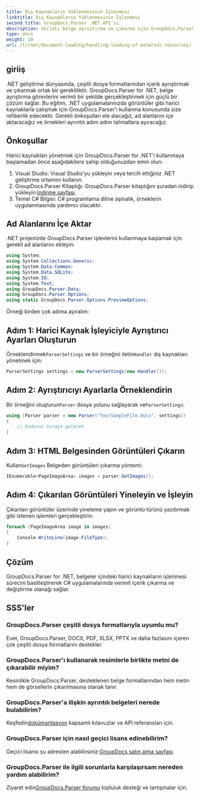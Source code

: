 ```yaml
---
title: Dış Kaynakların Yüklenmesinin İşlenmesi
linktitle: Dış Kaynakların Yüklenmesinin İşlenmesi
second_title: GroupDocs.Parser .NET API'si
description: Verimli belge ayrıştırma ve çıkarma için GroupDocs.Parser'ı kullanarak .NET'te harici kaynakları nasıl kullanacağınızı öğrenin.
type: docs
weight: 10
url: /tr/net/document-loading/handling-loading-of-external-resources/
---
```

## giriiş
.NET geliştirme dünyasında, çeşitli dosya formatlarından içerik ayrıştırmak ve çıkarmak ortak bir gerekliliktir. GroupDocs.Parser for .NET, belge ayrıştırma görevlerini verimli bir şekilde gerçekleştirmek için güçlü bir çözüm sağlar. Bu eğitim, .NET uygulamalarınızda görüntüler gibi harici kaynaklarla çalışmak için GroupDocs.Parser'ı kullanma konusunda size rehberlik edecektir. Gerekli önkoşulları ele alacağız, ad alanlarını içe aktaracağız ve örnekleri ayrıntılı adım adım talimatlara ayıracağız.
## Önkoşullar
Harici kaynakları yönetmek için GroupDocs.Parser for .NET'i kullanmaya başlamadan önce aşağıdakilere sahip olduğunuzdan emin olun:
1. Visual Studio: Visual Studio'yu yükleyin veya tercih ettiğiniz .NET geliştirme ortamını kullanın.
2. GroupDocs.Parser Kitaplığı: GroupDocs.Parser kitaplığını şuradan indirip yükleyin:[indirme sayfası](https://releases.groupdocs.com/parser/net/).
3. Temel C# Bilgisi: C# programlama diline aşinalık, örneklerin uygulanmasında yardımcı olacaktır.

## Ad Alanlarını İçe Aktar
.NET projenizde GroupDocs.Parser işlevlerini kullanmaya başlamak için gerekli ad alanlarını ekleyin:
```csharp
using System;
using System.Collections.Generic;
using System.Data.Common;
using System.Data.SQLite;
using System.IO;
using System.Text;
using GroupDocs.Parser.Data;
using GroupDocs.Parser.Options;
using static GroupDocs.Parser.Options.PreviewOptions;
```

Örneği birden çok adıma ayıralım:
## Adım 1: Harici Kaynak İşleyiciyle Ayrıştırıcı Ayarları Oluşturun
 Örneklendirmek`ParserSettings` ve bir örneğini iletin`Handler` dış kaynakları yönetmek için:
```csharp
ParserSettings settings = new ParserSettings(new Handler());
```
## Adım 2: Ayrıştırıcıyı Ayarlarla Örneklendirin
 Bir örneğini oluşturun`Parser` dosya yolunu sağlayarak ve`ParserSettings`:
```csharp
using (Parser parser = new Parser("YourSampleFile.docx", settings))
{
    // Kodunuz buraya gelecek
}
```
## Adım 3: HTML Belgesinden Görüntüleri Çıkarın
 Kullan`GetImages` Belgeden görüntüleri çıkarma yöntemi:
```csharp
IEnumerable<PageImageArea> images = parser.GetImages();
```
## Adım 4: Çıkarılan Görüntüleri Yineleyin ve İşleyin
Çıkarılan görüntüler üzerinde yineleme yapın ve görüntü türünü yazdırmak gibi istenen işlemleri gerçekleştirin:
```csharp
foreach (PageImageArea image in images)
{
    Console.WriteLine(image.FileType);
}
```

## Çözüm
GroupDocs.Parser for .NET, belgeler içindeki harici kaynakların işlenmesi sürecini basitleştirerek C# uygulamalarında verimli içerik çıkarma ve değiştirme olanağı sağlar.

## SSS'ler
### GroupDocs.Parser çeşitli dosya formatlarıyla uyumlu mu?
Evet, GroupDocs.Parser, DOCX, PDF, XLSX, PPTX ve daha fazlasını içeren çok çeşitli dosya formatlarını destekler.
### GroupDocs.Parser'ı kullanarak resimlerle birlikte metni de çıkarabilir miyim?
Kesinlikle GroupDocs.Parser, desteklenen belge formatlarından hem metin hem de görsellerin çıkarılmasına olanak tanır.
### GroupDocs.Parser'a ilişkin ayrıntılı belgeleri nerede bulabilirim?
 Keşfedin[dokümantasyon](https://reference.groupdocs.com/parser/net/) kapsamlı kılavuzlar ve API referansları için.
### GroupDocs.Parser için nasıl geçici lisans edinebilirim?
 Geçici lisansı şu adresten alabilirsiniz:[GroupDocs satın alma sayfası](https://purchase.groupdocs.com/temporary-license/).
### GroupDocs.Parser ile ilgili sorunlarla karşılaşırsam nereden yardım alabilirim?
 Ziyaret edin[GroupDocs.Parser forumu](https://forum.groupdocs.com/c/parser/17) topluluk desteği ve tartışmalar için.